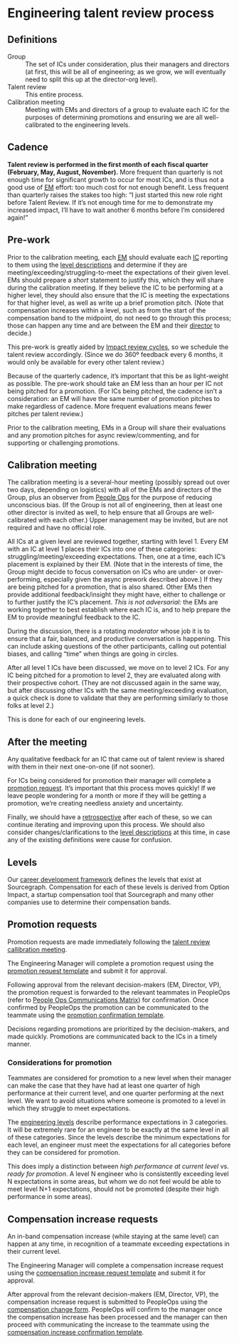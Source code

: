 # Engineering talent review process

## Definitions

<dl>
  <dt>Group</dt>
  <dd>The set of ICs under consideration, plus their managers and directors (at first, this will be all of engineering; as we grow, we will eventually need to split this up at the director-org level).</dd>

  <dt>Talent review</dt>
  <dd>This entire process.</dd>

  <dt>Calibration meeting</dt>
  <dd>Meeting with EMs and directors of a group to evaluate each IC for the purposes of determining promotions and ensuring we are all well-calibrated to the engineering levels.</dd>
</dl>

## Cadence

**Talent review is performed in the first month of each fiscal quarter (February, May, August, November).** More frequent than quarterly is not enough time for significant growth to occur for most ICs, and is thus not a good use of <a href="../roles#engineering-manager"><abbr title="Engineering Manager">EM</abbr></a> effort: too much cost for not enough benefit.
Less frequent than quarterly raises the stakes too high: “I just started this new role right before Talent Review. If it’s not enough time for me to demonstrate my increased impact, I’ll have to wait another 6 months before I’m considered again!”

## Pre-work

Prior to the calibration meeting, each <a href="../roles#engineering-manager"><abbr title="Engineering Manager">EM</abbr></a> should evaluate each <a href="../roles#software-engineer"><abbr title="Individual Contributor">IC</abbr></a> reporting to them using the [level descriptions](framework.md#levels) and determine if they are meeting/exceeding/struggling-to-meet the expectations of their given level. EMs should prepare a _short_ statement to justify this, which they will share during the calibration meeting. If they believe the IC to be performing at a higher level, they should also ensure that the IC is meeting the expectations for that higher level, as well as write up a brief promotion pitch. (Note that compensation increases within a level, such as from the start of the compensation band to the midpoint, do not need to go through this process; those can happen any time and are between the EM and their <a href="../roles#director-of-engineering">director</a> to decide.)

This pre-work is greatly aided by [Impact review cycles](../../../../people-ops/impact-reviews.md), so we schedule the talent review accordingly. (Since we do 360º feedback every 6 months, it would only be available for every other talent review.)

Because of the quarterly cadence, it’s important that this be as light-weight as possible. The pre-work should take an EM less than an hour per IC not being pitched for a promotion. (For ICs being pitched, the cadence isn’t a consideration: an EM will have the same number of promotion pitches to make regardless of cadence. More frequent evaluations means fewer pitches per talent review.)

Prior to the calibration meeting, EMs in a Group will share their evaluations and any promotion pitches for async review/commenting, and for supporting or challenging promotions.

## Calibration meeting

The calibration meeting is a several-hour meeting (possibly spread out over two days, depending on logistics) with all of the EMs and directors of the Group, plus an observer from [People Ops](../../../../people-ops/index.md) for the purpose of reducing unconscious bias. (If the Group is not all of engineering, then at least one other director is invited as well, to help ensure that all Groups are well-calibrated with each other.) Upper management may be invited, but are not required and have no official role.

All ICs at a given level are reviewed together, starting with level 1. Every EM with an IC at level 1 places their ICs into one of these categories: struggling/meeting/exceeding expectations. Then, one at a time, each IC’s placement is explained by their EM. (Note that in the interests of time, the Group might decide to focus conversation on ICs who are under- or over-performing, especially given the async prework described above.) If they are being pitched for a promotion, that is also shared. Other EMs then provide additional feedback/insight they might have, either to challenge or to further justify the IC’s placement. _This is not adversarial:_ the EMs are working together to best establish where each IC is, and to help prepare the EM to provide meaningful feedback to the IC.

During the discussion, there is a rotating _moderator_ whose job it is to ensure that a fair, balanced, and productive conversation is happening. This can include asking questions of the other participants, calling out potential biases, and calling “time” when things are going in circles.

After all level 1 ICs have been discussed, we move on to level 2 ICs. For any IC being pitched for a promotion to level 2, they are evaluated along with their prospective cohort. (They are not discussed again in the same way, but after discussing other ICs with the same meeting/exceeding evaluation, a quick check is done to validate that they are performing similarly to those folks at level 2.)

This is done for each of our engineering levels.

## After the meeting

Any qualitative feedback for an IC that came out of talent review is shared with them in their next one-on-one (if not sooner).

For ICs being considered for promotion their manager will complete a [promotion request](#promotion-requests).
It’s important that this process moves quickly! If we leave people wondering for a month or more if they will be getting a promotion, we’re creating needless anxiety and uncertainty.

Finally, we should have a [retrospective](../../../retrospectives/index.md) after each of these, so we can continue iterating and improving upon this process. We should also consider changes/clarifications to the [level descriptions](framework.md#levels) at this time, in case any of the existing definitions were cause for confusion.

## Levels

Our [career development framework](framework.md) defines the levels that exist at Sourcegraph. Compensation for each of these levels is derived from Option Impact, a startup compensation tool that Sourcegraph and many other companies use to determine their compensation bands.

## Promotion requests

Promotion requests are made immediately following the [talent review callibration meeting](#calibration-meeting).

The Engineering Manager will complete a promotion request using the [promotion request template](https://docs.google.com/document/d/1DHyPtIooi0J2426iemzzTqLle9UBasrqLZPGET1O7Sc/edit) and submit it for approval.

Following approval from the relevant decision-makers (EM, Director, VP), the promotion request is forwarded to the relevant teammates in PeopleOps (refer to [People Ops Communications Matrix](https://docs.google.com/spreadsheets/d/1JItBWbfKV9lr-LAmE19I0JMvu3Cvh0AdrEHDv-r1E2w/edit#gid=0)) for confirmation. Once confirmed by PeopleOps the promotion can be communicated to the teammate using the [promotion confirmation template](https://docs.google.com/document/d/1mkdJI6cSXWIHthSN_KQKBFSfxs9RQUg_4VCvwmk8FJQ/edit).

Decisions regarding promotions are prioritized by the decision-makers, and made quickly. Promotions are communicated back to the ICs in a timely manner.

### Considerations for promotion

Teammates are considered for promotion to a new level when their manager can make the case that they have had at least one quarter of high performance at their current level, and one quarter performing at the next level. We want to avoid situations where someone is promoted to a level in which they struggle to meet expectations.

The [engineering levels](framework.md#levels) describe performance expectations in 3 categories. It will be extremely rare for an engineer to be exactly at the same level in all of these categories. Since the levels describe the minimum expectations for each level, an engineer must meet the expectations for all categories before they can be considered for promotion.

This does imply a distinction between _high performance at current level_ vs. _ready for promotion_. A level N engineer who is consistently exceeding level N expectations in some areas, but whom we do not feel would be able to meet level N+1 expectations, should not be promoted (despite their high performance in some areas).

## Compensation increase requests

An in-band compensation increase (while staying at the same level) can happen at any time, in recognition of a teammate exceeding expectations in their current level.

The Engineering Manager will complete a compensation increase request using the [compensation increase request template](https://docs.google.com/document/d/1nWFcPjCNALww3kwzl_1l6Gjhrpsl1QGZCHb0hTEkQxk/edit) and submit it for approval.

After approval from the relevant decision-makers (EM, Director, VP), the compensation increase request is submitted to PeopleOps using the [compensation change form](https://docs.google.com/forms/d/e/1FAIpQLSfeY2P0Fw0vc8HlIa6wDJNKV8AckSLFdKVFdtsS3b2Lw7dPcA/viewform). PeopleOps will confirm to the manager once the compensation increase has been processed and the manager can then proceed with communicating the increase to the teammate using the [compensation increase confirmation template](https://docs.google.com/document/d/1o_jRRe7VYDUERz49lwcJxQQYUaNORkme3GMDaI04Fhw/edit).
